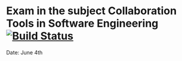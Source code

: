 # Exam in the subject Collaboration Tools in Software Engineering [![Build Status](https://travis-ci.com/martentamm/cse-exam-1.svg?branch=31-UT-homepage)](https://travis-ci.com/martentamm/cse-exam-1)
Date: June 4th
